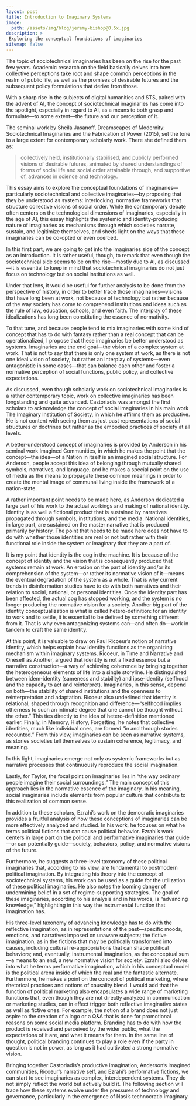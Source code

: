 ```yaml
---
layout: post
title: Introduction to Imaginary Systems
image: 
  path: /assets/img/blog/jeremy-bishop@0,5x.jpg
description: >
 Exploring the conceptual foundations of imaginaries
sitemap: false
---
```


The topic of sociotechnical imaginaries has been on the rise for the past few years.
Academic research on the field basically delves into how collective perceptions take root and shape common perceptions in the realm of public life, as well as the promises of desirable futures and the subsequent policy formulations that derive from those.

With a sharp rise in the subjects of digital humanities and STS, paired with the advent of AI, the concept of sociotechnical imaginaries has come into the spotlight, especially in regard to AI, as a means to both grasp and formulate—to some extent—the future and our perception of it.

The seminal work by Sheila Jasanoff, Dreamscapes of Modernity: Sociotechnical Imaginaries and the Fabrication of Power (2015), set the tone to a large extent for contemporary scholarly work. There she defined them as:

> collectively held, institutionally stabilised, and publicly performed visions of desirable futures, animated by shared understandings of forms of social life and social order attainable through, and supportive of, advances in science and technology.

This essay aims to explore the conceptual foundations of imaginaries—particularly sociotechnical and collective imaginaries—by proposing that they be understood as systems: interlocking, normative frameworks that structure collective visions of social order. While the contemporary debate often centers on the technological dimensions of imaginaries, especially in the age of AI, this essay highlights the systemic and identity-producing nature of imaginaries as mechanisms through which societies narrate, sustain, and legitimize themselves, and sheds light on the ways that these imaginaries can be co-opted or even coerced.

In this first part, we are going to get into the imaginaries side of the concept as an introduction. It is rather useful, though, to remark that even though the sociotechnical side seems to be on the rise—mostly due to AI, as discussed—it is essential to keep in mind that sociotechnical imaginaries do not just focus on technology but on social institutions as well.

Under that lens, it would be useful for further analysis to be done from the perspective of history, in order to better trace those imaginaries—visions that have long been at work, not because of technology but rather because of the way society has come to comprehend institutions and ideas such as the rule of law, education, schools, and even faith. The interplay of these idealizations has long been constituting the essence of normativity.

To that tune, and because people tend to mix imaginaries with some kind of concept that has to do with fantasy rather than a real concept that can be operationalized, I propose that these imaginaries be better understood as systems. Imaginaries are the end goal—the vision of a complex system at work. That is not to say that there is only one system at work, as there is not one ideal vision of society, but rather an interplay of systems—even antagonistic in some cases—that can balance each other and foster a normative perception of social functions, public policy, and collective expectations.

As discussed, even though scholarly work on sociotechnical imaginaries is a rather contemporary topic, work on collective imaginaries has been longstanding and quite advanced.
Castoriadis was amongst the first scholars to acknowledge the concept of social imaginaries in his main work The Imaginary Institution of Society, in which he affirms them as productive.
He is not content with seeing them as just past representations of social structures or doctrines but rather as the embodied practices of society at all levels.

A better-understood concept of imaginaries is provided by Anderson in his seminal work Imagined Communities, in which he makes the point that the concept—the idea—of a Nation in itself is an imagined social structure. For Anderson, people accept this idea of belonging through mutually shared symbols, narratives, and language, and he makes a special point on the use of media as the means to propagate these common meanings in order to create the mental image of communal living inside the framework of a nation-state.

A rather important point needs to be made here, as Anderson dedicated a large part of his work to the actual workings and making of national identity.
Identity is as well a fictional product that is sustained by narratives propagated through symbols, institutions, and the media. National identities, in large part, are sustained on the master narrative that is produced primarily by history. The point that needs to be made here does not have to do with whether those identities are real or not but rather with their functional role inside the system or imaginary that they are a part of.

It is my point that identity is the cog in the machine. It is because of the concept of identity and the vision that is consequently produced that systems remain at work. An erosion on the part of identity and/or its comprehension of the system—or rather its normative vision of it—means the eventual degradation of the system as a whole. That is why current trends in disinformation studies have to do with both narratives and their relation to social, national, or personal identities. Once the identity part has been affected, the actual cog has stopped working, and the system is no longer producing the normative vision for a society. Another big part of the identity conceptualization is what is called hetero-definition: for an identity to work and to settle, it is essential to be defined by something different from it.
That is why even antagonizing systems can—and often do—work in tandem to craft the same identity.

At this point, it is valuable to draw on Paul Ricoeur’s notion of narrative identity, which helps explain how identity functions as the organizing mechanism within imaginary systems. Ricoeur, in Time and Narrative and Oneself as Another, argued that identity is not a fixed essence but a narrative construction—a way of achieving coherence by bringing together the heterogeneous elements of life into a single storyline. He distinguished between idem-identity (sameness and stability) and ipse-identity (selfhood and the capacity to act and reinterpret). Imaginaries, in this sense, depend on both—the stability of shared institutions and the openness to reinterpretation and adaptation.
Ricoeur also underlined that identity is relational, shaped through recognition and difference—“selfhood implies otherness to such an intimate degree that one cannot be thought without the other.” This ties directly to the idea of hetero-definition mentioned earlier. Finally, in Memory, History, Forgetting, he notes that collective identities, much like individual ones, are formed “in and through stories recounted.” From this view, imaginaries can be seen as narrative systems, as stories societies tell themselves to sustain coherence, legitimacy, and meaning.

In this light, imaginaries emerge not only as systemic frameworks but as narrative processes that continuously reproduce the social imagination.

Lastly, for Taylor, the focal point on imaginaries lies in “the way ordinary people imagine their social surroundings.” The main concept of this approach lies in the normative essence of the imaginary. In his meaning, social imaginaries include elements from popular culture that contribute to this realization of common sense.

In addition to these scholars, Ezrahi’s work on the democratic imaginaries provides a fruitful analysis of how these conceptions of imaginaries can be more effectively analyzed and studied. In his work, he focuses on what he terms political fictions that can cause political behavior. Ezrahi’s work centers in large part on the political and performative imaginaries that guide—or can potentially guide—society, behaviors, policy, and normative visions of the future.

Furthermore, he suggests a three-level taxonomy of these political imaginaries that, according to his view, are fundamental to postmodern political imagination. By integrating his theory into the concept of sociotechnical systems, his work can be used as a guide for the utilization of these political imaginaries. He also notes the looming danger of undermining belief in a set of regime-supporting strategies. The goal of these imaginaries, according to his analysis and in his words, is “advancing knowledge,” highlighting in this way the instrumental function that imagination has.

His three-level taxonomy of advancing knowledge has to do with the reflective imagination, as in representations of the past—specific moods, emotions, and narratives imposed on unaware subjects; the fictive imagination, as in the fictions that may be politically transformed into causes, including cultural re-appropriations that can shape political behaviors; and, eventually, instrumental imagination, as the conceptual sum—a means to an end, a new normative vision for society.
Ezrahi also delves into what he terms performative imagination, which in his conceptual model is the political arena inside of which the real and the fantastic alternate. Furthermore, he makes a point on the concept of political marketing, where rhetorical practices and notions of causality blend.
I would add that the function of political marketing also encapsulates a wide range of marketing functions that, even though they are not directly analyzed in communication or marketing studies, can in effect trigger both reflective imaginative states as well as fictive ones. For example, the notion of a brand does not just aspire to the creation of a logo or a Q&A that is done for promotional reasons on some social media platform. Branding has to do with how the product is received and perceived by the wider public, what the expectations of it are, and what it means for them. In the same line of thought, political branding continues to play a role even if the party in question is not in power, as long as it had cultivated a strong normative vision.

Bringing together Castoriadis’s productive imagination, Anderson’s imagined communities, Ricoeur’s narrative self, and Ezrahi’s performative fictions, we can start to see imaginaries as complex, interdependent systems. They do not simply reflect the world but actively build it. The following section will trace how these systems evolve under the pressures of technology and governance, particularly in the emergence of Nasi’s technocratic imaginary.

